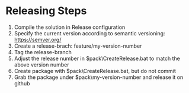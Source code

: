 # Releasing Steps
1) Compile the solution in Release configuration
2) Specify the current version according to semantic versioning: https://semver.org/
3) Create a release-brach: feature/my-version-number
4) Tag the release-branch
5) Adjust the release number in $pack\CreateRelease.bat to match the above version number
6) Create package with $pack\CreateRelease.bat, but do not commit
7) Grab the package under $pack\my-version-number and release it on github
